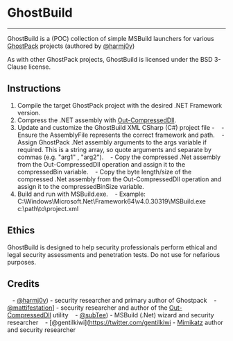 # GhostBuild

----

GhostBuild is a (POC) collection of simple MSBuild launchers for various [GhostPack](https://github.com/GhostPack) projects (authored by [@harmj0y](https://twitter.com/harmj0y))

As with other GhostPack projects, GhostBuild is licensed under the BSD 3-Clause license.

## Instructions

1) Compile the target GhostPack project with the desired .NET Framework version.
2) Compress the .NET assembly with [Out-CompressedDll](https://github.com/PowerShellMafia/PowerSploit/blob/master/ScriptModification/Out-CompressedDll.ps1).
3) Update and customize the GhostBuild XML CSharp (C#) project file -
  &nbsp;&nbsp;&nbsp;- Ensure the AssemblyFile represents the correct framework and path.
  &nbsp;&nbsp;&nbsp;- Assign GhostPack .Net assembly arguments to the args variable if required.  This is a string array, so quote arguments and separate by commas (e.g. "arg1" , "arg2").
  &nbsp;&nbsp;&nbsp;- Copy the compressed .Net assembly from the Out-CompressedDll operation and assign it to the compressedBin variable.
  &nbsp;&nbsp;&nbsp;- Copy the byte length/size of the compressed .Net assembly from the Out-CompressedDll operation and assign it to the compressedBinSize variable.
4) Build and run with MSBuild.exe.
  &nbsp;&nbsp;&nbsp;- Example: C:\Windows\Microsoft.Net\Framework64\v4.0.30319\MSBuild.exe c:\path\to\project.xml
  
## Ethics

GhostBuild is designed to help security professionals perform ethical and legal security assessments and penetration tests. Do not use for nefarious purposes.

## Credits

&nbsp;&nbsp;&nbsp;- [@harmj0y](https://twitter.com/harmj0y)) -  security researcher and primary author of Ghostpack 
&nbsp;&nbsp;&nbsp;- [@mattifestation](https://twitter.com/mattifestation)] - security researcher and author of the [Out-CompressedDll](https://github.com/PowerShellMafia/PowerSploit/blob/master/ScriptModification/Out-CompressedDll.ps1) utility
&nbsp;&nbsp;&nbsp;- [@subTee](https://twitter.com/subTee)) - MSBuild (.Net) wizard and security researcher
&nbsp;&nbsp;&nbsp;- [@gentilkiwi](https://twitter.com/gentilkiwi - [Mimikatz](https://github.com/gentilkiwi/mimikatz) author and security researcher
